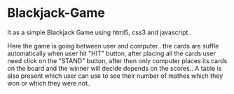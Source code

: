 # Blackjack-Game

It as a simple Blackjack Game using html5, css3 and javascript..

Here the game is going between user and computer.. the cards are suffle automatically when user hit "HIT" button, after placing all the cards user 
need click on the "STAND" button, after then only computer places its cards on the board and the winner will decide depends on the scores..
A table is also present which user can use to see their number of mathes which they won or which they were not..


